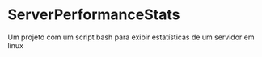 # ServerPerformanceStats
Um projeto com um script bash para exibir estatísticas de um servidor em linux  
